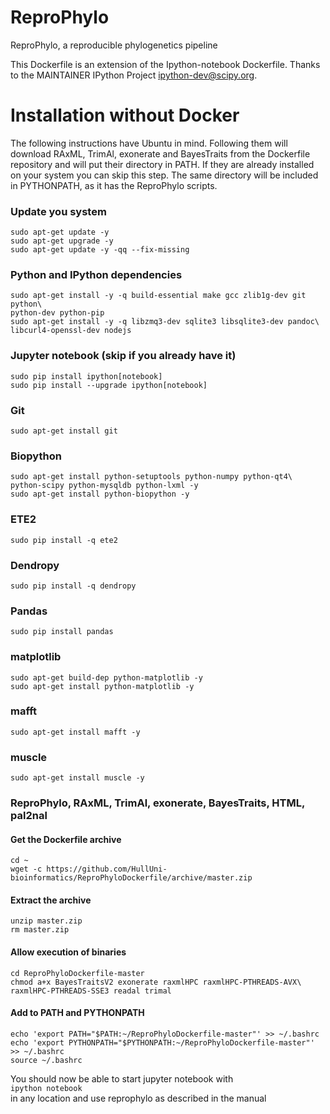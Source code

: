 ReproPhylo
========== 
ReproPhylo, a reproducible phylogenetics pipeline 
  
This Dockerfile is an extension of the Ipython-notebook Dockerfile. Thanks to the MAINTAINER IPython Project <ipython-dev@scipy.org>.  
  

Installation without Docker
==========================
The following instructions have Ubuntu in mind. Following them will download RAxML, TrimAl, exonerate and BayesTraits from the Dockerfile repository and will put their directory in PATH. If they are already installed on your system you can skip this step. The same directory will be included in PYTHONPATH, as it has the ReproPhylo scripts.

### Update you system

`sudo apt-get update -y`  
`sudo apt-get upgrade -y`  
`sudo apt-get update -y -qq --fix-missing`  

### Python and IPython dependencies
  
`sudo apt-get install -y -q build-essential make gcc zlib1g-dev git python\`  
`python-dev python-pip`  
`sudo apt-get install -y -q libzmq3-dev sqlite3 libsqlite3-dev pandoc\`   
`libcurl4-openssl-dev nodejs`  

### Jupyter notebook (skip if you already have it)
`sudo pip install ipython[notebook]`  
`sudo pip install --upgrade ipython[notebook]`  

### Git

`sudo apt-get install git`  

### Biopython

`sudo apt-get install python-setuptools python-numpy python-qt4\`  
`python-scipy python-mysqldb python-lxml -y`  
`sudo apt-get install python-biopython -y`  

### ETE2

`sudo pip install -q ete2`  

### Dendropy

`sudo pip install -q dendropy`  

### Pandas

`sudo pip install pandas`  

### matplotlib

`sudo apt-get build-dep python-matplotlib -y`  
`sudo apt-get install python-matplotlib -y`  

### mafft

`sudo apt-get install mafft -y`  

### muscle

`sudo apt-get install muscle -y`  

### ReproPhylo, RAxML, TrimAl, exonerate, BayesTraits, HTML, pal2nal

#### Get the Dockerfile archive
`cd ~`  
`wget -c https://github.com/HullUni-bioinformatics/ReproPhyloDockerfile/archive/master.zip`  

#### Extract the archive
`unzip master.zip`  
`rm master.zip`  

#### Allow execution of binaries
`cd ReproPhyloDockerfile-master`  
`chmod a+x BayesTraitsV2 exonerate raxmlHPC raxmlHPC-PTHREADS-AVX\`  
`raxmlHPC-PTHREADS-SSE3 readal trimal`  

#### Add to PATH and PYTHONPATH

`echo 'export PATH="$PATH:~/ReproPhyloDockerfile-master"' >> ~/.bashrc`  
`echo 'export PYTHONPATH="$PYTHONPATH:~/ReproPhyloDockerfile-master"' >> ~/.bashrc`  
`source ~/.bashrc`   

You should now be able to start jupyter notebook with   
`ipython notebook`  
in any location and use reprophylo as described in the manual  
